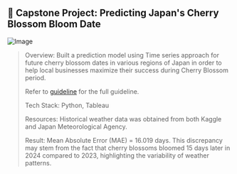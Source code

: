 ## 🌸 Capstone Project: Predicting Japan's Cherry Blossom Bloom Date
![Image](https://github.com/user-attachments/assets/53e5f04f-446c-4082-8c11-0db9ac18be1f)
> Overview: Built a prediction model using Time series approach for future cherry blossom dates in various regions of Japan in order to help local businesses maximize their success during Cherry Blossom period.
>
> Refer to [guideline](DAI_Capstone_Project_Guidelines.pdf) for the full guideline.
> 
> Tech Stack: Python, Tableau
>
> Resources: Historical weather data was obtained from both Kaggle and Japan Meteorological Agency.
>
> Result: Mean Absolute Error (MAE) =  16.019 days. This discrepancy may stem from the fact that cherry blossoms bloomed 15 days later in 2024 compared to 2023, highlighting the variability of weather patterns.
>
